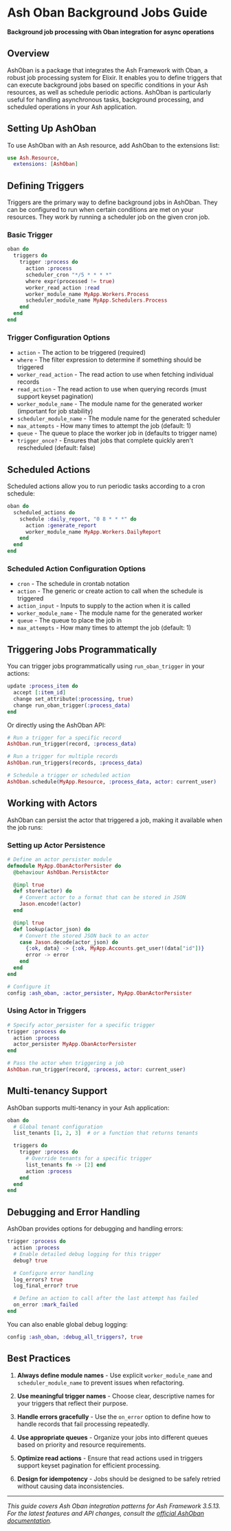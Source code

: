 # Ash Oban Background Jobs Guide
**Background job processing with Oban integration for async operations**

## Overview

AshOban is a package that integrates the Ash Framework with Oban, a robust job processing system for Elixir. It enables you to define triggers that can execute background jobs based on specific conditions in your Ash resources, as well as schedule periodic actions. AshOban is particularly useful for handling asynchronous tasks, background processing, and scheduled operations in your Ash application.

## Setting Up AshOban

To use AshOban with an Ash resource, add AshOban to the extensions list:

```elixir
use Ash.Resource,
  extensions: [AshOban]
```

## Defining Triggers

Triggers are the primary way to define background jobs in AshOban. They can be configured to run when certain conditions are met on your resources. They work by running a scheduler job on the given cron job.

### Basic Trigger

```elixir
oban do
  triggers do
    trigger :process do
      action :process
      scheduler_cron "*/5 * * * *"
      where expr(processed != true)
      worker_read_action :read
      worker_module_name MyApp.Workers.Process
      scheduler_module_name MyApp.Schedulers.Process
    end
  end
end
```

### Trigger Configuration Options

- `action` - The action to be triggered (required)
- `where` - The filter expression to determine if something should be triggered
- `worker_read_action` - The read action to use when fetching individual records
- `read_action` - The read action to use when querying records (must support keyset pagination)
- `worker_module_name` - The module name for the generated worker (important for job stability)
- `scheduler_module_name` - The module name for the generated scheduler
- `max_attempts` - How many times to attempt the job (default: 1)
- `queue` - The queue to place the worker job in (defaults to trigger name)
- `trigger_once?` - Ensures that jobs that complete quickly aren't rescheduled (default: false)

## Scheduled Actions

Scheduled actions allow you to run periodic tasks according to a cron schedule:

```elixir
oban do
  scheduled_actions do
    schedule :daily_report, "0 8 * * *" do
      action :generate_report
      worker_module_name MyApp.Workers.DailyReport
    end
  end
end
```

### Scheduled Action Configuration Options

- `cron` - The schedule in crontab notation
- `action` - The generic or create action to call when the schedule is triggered
- `action_input` - Inputs to supply to the action when it is called
- `worker_module_name` - The module name for the generated worker
- `queue` - The queue to place the job in
- `max_attempts` - How many times to attempt the job (default: 1)

## Triggering Jobs Programmatically

You can trigger jobs programmatically using `run_oban_trigger` in your actions:

```elixir
update :process_item do
  accept [:item_id]
  change set_attribute(:processing, true)
  change run_oban_trigger(:process_data)
end
```

Or directly using the AshOban API:

```elixir
# Run a trigger for a specific record
AshOban.run_trigger(record, :process_data)

# Run a trigger for multiple records
AshOban.run_triggers(records, :process_data)

# Schedule a trigger or scheduled action
AshOban.schedule(MyApp.Resource, :process_data, actor: current_user)
```

## Working with Actors

AshOban can persist the actor that triggered a job, making it available when the job runs:

### Setting up Actor Persistence

```elixir
# Define an actor persister module
defmodule MyApp.ObanActorPersister do
  @behaviour AshOban.PersistActor

  @impl true
  def store(actor) do
    # Convert actor to a format that can be stored in JSON
    Jason.encode!(actor)
  end

  @impl true
  def lookup(actor_json) do
    # Convert the stored JSON back to an actor
    case Jason.decode(actor_json) do
      {:ok, data} -> {:ok, MyApp.Accounts.get_user!(data["id"])}
      error -> error
    end
  end
end

# Configure it
config :ash_oban, :actor_persister, MyApp.ObanActorPersister
```

### Using Actor in Triggers

```elixir
# Specify actor_persister for a specific trigger
trigger :process do
  action :process
  actor_persister MyApp.ObanActorPersister
end

# Pass the actor when triggering a job
AshOban.run_trigger(record, :process, actor: current_user)
```

## Multi-tenancy Support

AshOban supports multi-tenancy in your Ash application:

```elixir
oban do
  # Global tenant configuration
  list_tenants [1, 2, 3]  # or a function that returns tenants

  triggers do
    trigger :process do
      # Override tenants for a specific trigger
      list_tenants fn -> [2] end
      action :process
    end
  end
end
```

## Debugging and Error Handling

AshOban provides options for debugging and handling errors:

```elixir
trigger :process do
  action :process
  # Enable detailed debug logging for this trigger
  debug? true

  # Configure error handling
  log_errors? true
  log_final_error? true

  # Define an action to call after the last attempt has failed
  on_error :mark_failed
end
```

You can also enable global debug logging:

```elixir
config :ash_oban, :debug_all_triggers?, true
```

## Best Practices

1. **Always define module names** - Use explicit `worker_module_name` and `scheduler_module_name` to prevent issues when refactoring.

2. **Use meaningful trigger names** - Choose clear, descriptive names for your triggers that reflect their purpose.

3. **Handle errors gracefully** - Use the `on_error` option to define how to handle records that fail processing repeatedly.

4. **Use appropriate queues** - Organize your jobs into different queues based on priority and resource requirements.

5. **Optimize read actions** - Ensure that read actions used in triggers support keyset pagination for efficient processing.

6. **Design for idempotency** - Jobs should be designed to be safely retried without causing data inconsistencies.

---

*This guide covers Ash Oban integration patterns for Ash Framework 3.5.13. For the latest features and API changes, consult the [official AshOban documentation](https://hexdocs.pm/ash_oban/).* 